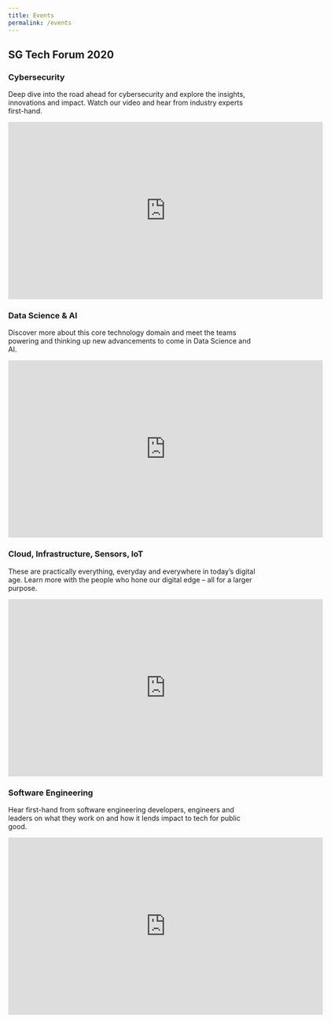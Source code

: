 ```yaml
---
title: Events
permalink: /events
---
```

## **SG Tech Forum 2020**

### **Cybersecurity**

Deep dive into the road ahead for cybersecurity and explore the insights, innovations and impact. Watch our video and hear from industry experts first-hand.

<div class="events-video" ><iframe width="640" height="360" src="https://www.youtube.com/embed/uOlKsaW9t-s" frameborder="0" allow="accelerometer; autoplay; clipboard-write; encrypted-media; gyroscope; picture-in-picture" allowfullscreen></iframe></div>

### **Data Science & AI**

Discover more about this core technology domain and meet the teams powering and thinking up new advancements to come in Data Science and AI.

<div class="events-video" ><iframe width="640" height="360" src="https://www.youtube.com/embed/n3jrVlsbzM4" frameborder="0" allow="accelerometer; autoplay; clipboard-write; encrypted-media; gyroscope; picture-in-picture" allowfullscreen></iframe></div>

### **Cloud, Infrastructure, Sensors, IoT**

These are practically everything, everyday and everywhere in today’s digital age. Learn more with the people who hone our digital edge – all for a larger purpose.

<div class="events-video" ><iframe width="640" height="360" src="https://www.youtube.com/embed/6Y4ABPwWpfI" frameborder="0" allow="accelerometer; autoplay; clipboard-write; encrypted-media; gyroscope; picture-in-picture" allowfullscreen></iframe></div>

### **Software Engineering**

Hear first-hand from software engineering developers, engineers and leaders on what they work on and how it lends impact to tech for public good.

<div class="events-video" ><iframe width="640" height="360" src="https://www.youtube.com/embed/8joN9J9L3nk" frameborder="0" allow="accelerometer; autoplay; clipboard-write; encrypted-media; gyroscope; picture-in-picture" allowfullscreen></iframe></div>